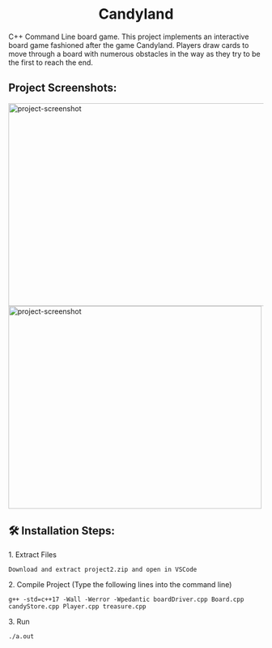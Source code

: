 <h1 align="center" id="title">Candyland</h1>

<p id="description">C++ Command Line board game. This project implements an interactive board game fashioned after the game Candyland. Players draw cards to move through a board with numerous obstacles in the way as they try to be the first to reach the end.</p>

<h2>Project Screenshots:</h2>

<img src="https://i.imgur.com/2k1hFGi.png" alt="project-screenshot" width="800" height="400/">

<img src="https://i.imgur.com/L0qPLqP.png" alt="project-screenshot" width="500" height="400/">

<h2>🛠️ Installation Steps:</h2>

<p>1. Extract Files</p>

```
Download and extract project2.zip and open in VSCode
```

<p>2. Compile Project (Type the following lines into the command line)</p>

```
g++ -std=c++17 -Wall -Werror -Wpedantic boardDriver.cpp Board.cpp candyStore.cpp Player.cpp treasure.cpp
```

<p>3. Run</p>

```
./a.out
```
